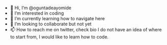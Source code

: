 - 👋 Hi, I’m @oguntadeayomide
- 👀 I’m interested in coding
- 🌱 I’m currently learning how to navigate here
- 💞️ I’m looking to collaborate but not yet
- 📫 How to reach me on twitter, check bio
I do not have an idea of where to start from,
I would like to learn how to code.
<!---
biobio-code/biobio-code is a ✨ special ✨ repository because its `README.md` (this file) appears on your GitHub profile.
You can click the Preview link to take a look at your changes.
--->
